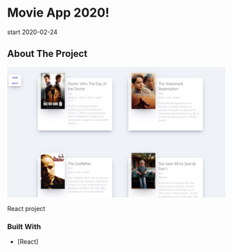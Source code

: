 # Movie App 2020!

start 2020-02-24 

## About The Project

![screenshot](./movie-app.JPG)

React project


### Built With

* [React]
